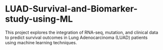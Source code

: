 # LUAD-Survival-and-Biomarker-study-using-ML
This project explores the integration of RNA-seq, mutation, and clinical data to predict survival outcomes in Lung Adenocarcinoma (LUAD) patients using machine learning techniques.
